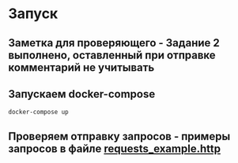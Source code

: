 # Запуск
## Заметка для проверяющего - Задание 2 выполнено, оставленный при отправке комментарий не учитывать 

## Запускаем docker-compose
<code>docker-compose up</code>

## Проверяем отправку запросов - примеры запросов в файле [requests_example.http](requests_example.http)